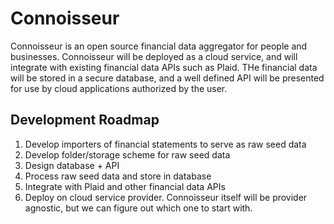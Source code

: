 # Connoisseur

Connoisseur is an open source financial data aggregator for people and businesses. Connoisseur will be deployed as a cloud service, and will integrate with existing financial data APIs such as Plaid. THe financial data will be stored in a secure database, and a well defined API will be presented for use by cloud applications authorized by the user.

## Development Roadmap

1. Develop importers of financial statements to serve as raw seed data
2. Develop folder/storage scheme for raw seed data
3. Design database + API
4. Process raw seed data and store in database
5. Integrate with Plaid and other financial data APIs
6. Deploy on cloud service provider. Connoisseur itself will be provider agnostic, but we can figure out which one to start with.
